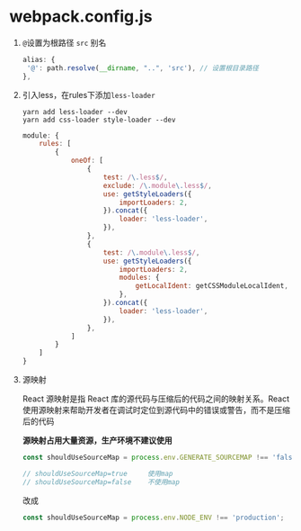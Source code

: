 # webpack.config.js

1. `@`设置为根路径 `src` 别名

   ```js
   alias: {
   	'@': path.resolve(__dirname, "..", 'src'), // 设置根目录路径
   },
   ```

2. 引入less，在rules下添加`less-loader`

   ```shell
   yarn add less-loader --dev
   yarn add css-loader style-loader --dev
   ```

   ```js
   module: {
       rules: [
           {
               oneOf: [
                   {
                       test: /\.less$/,
                       exclude: /\.module\.less$/,
                       use: getStyleLoaders({
                           importLoaders: 2,
                       }).concat({
                           loader: 'less-loader',
                       }),
                   },
                   {
                       test: /\.module\.less$/,
                       use: getStyleLoaders({
                           importLoaders: 2,
                           modules: {
                               getLocalIdent: getCSSModuleLocalIdent,
                           },
                       }).concat({
                           loader: 'less-loader',
                       }),
                   },
               ]
           }
       ]
   }
   ```

3. 源映射

   React 源映射是指 React 库的源代码与压缩后的代码之间的映射关系。React 使用源映射来帮助开发者在调试时定位到源代码中的错误或警告，而不是压缩后的代码

   **源映射占用大量资源，生产环境不建议使用**

   ```javascript
   const shouldUseSourceMap = process.env.GENERATE_SOURCEMAP !== 'false';
   
   // shouldUseSourceMap=true     使用map
   // shouldUseSourceMap=false    不使用map
   ```

   改成

   ```javascript
   const shouldUseSourceMap = process.env.NODE_ENV !== 'production';
   ```

   